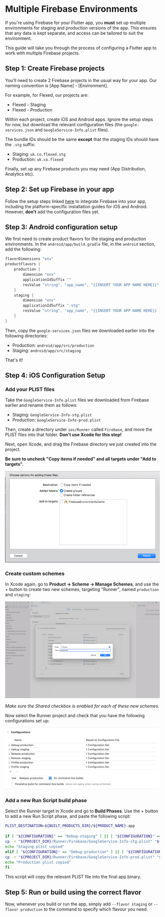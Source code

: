 # Multiple Firebase Environments

If you're using Firebase for your Flutter app, you **must** set up multiple environments for staging and production versions of the app. This ensures that any data is kept separate, and access can be tailored to suit the environment.

This guide will take you through the process of configuring a Flutter app to work with multiple Firebase projects.

## Step 1: Create Firebase projects


You'll need to create 2 Firebase projects in the usual way for your app. Our naming convention is [App Name] - [Environment].

For example, for Flexed, our projects are:


- Flexed - Staging
- Flexed - Production

Within each project, create iOS and Android apps. Ignore the setup steps for now, but download the relevant configuration files (the `google-services.json` and `GoogleService-Info.plist` files).

The bundle IDs should be the same **except** that the staging IDs should have the `.stg` suffix:


- Staging: `uk.co.flexed.stg`
- Production: `uk.co.flexed`

Finally, set up any Firebase products you may need (App Distribution, Analytics etc).

## Step 2: Set up Firebase in your app


Follow the setup steps linked [here](https://firebase.flutter.dev/docs/overview) to integrate Firebase into your app, including the platform-specific installation guides for iOS and Android. However, **don't** add the configuration files yet.

## Step 3: Android configuration setup


We first need to create product flavors for the staging and production environments. In the `android/app/build.gradle` file, in the `android` section, add the following:

```groovy
flavorDimensions "env"
productFlavors {
	production {
		dimension "env"
		applicationIdSuffix ""
		resValue "string", "app_name", "{{INSERT YOUR APP NAME HERE}}"
	}
	staging {
		dimension "env"
		applicationIdSuffix ".stg"
		resValue "string", "app_name", "{{INSERT YOUR APP NAME HERE}} [STG]"
	}
}
```


Then, copy the `google-services.json` files we downloaded earlier into the following directories:


- Production: `android/app/src/production`
- Staging: `android/app/src/staging`

That's it!

## Step 4: iOS Configuration Setup


### Add your PLIST files


Take the `GoogleService-Info.plist` files we downloaded from Firebase earlier and rename them as follows:


- Staging: `GoogleService-Info-stg.plist`
- Production: `GoogleService-Info-prod.plist`

Then, create a directory under `ios/Runner` called `Firebase`, and move the PLIST files into that folder. **Don't use Xcode for this step!**

Next, open Xcode, and drag the Firebase directory we just created into the project.

**Be sure to uncheck "Copy items if needed" and all targets under "Add to targets".**

![image](./firebase-1.png)

### Create custom schemes


In Xcode again, go to **Product → Scheme → Manage Schemes**, and use the + button to create two new schemes, targeting "Runner", named `production` and `staging`:

![image](./firebase-2.png)

*Make sure the Shared checkbox is enabled for each of these new schemes.*

Now select the Runner project and check that you have the following configurations set up:

![image](./firebase-3.png)

### Add a new Run Script build phase


Select the Runner target in Xcode and go to **Build Phases**. Use the + button to add a new Run Script phase, and paste the following script:

```Bash
PLIST_DESTINATION=${BUILT_PRODUCTS_DIR}/${PRODUCT_NAME}.app

if [ "${CONFIGURATION}" == "Debug-staging" ] || [ "${CONFIGURATION}" == "Release-staging" ] || [ "${CONFIGURATION}" == "Profile-staging" ]; then
cp -r "${PROJECT_DIR}/Runner/Firebase/GoogleService-Info-stg.plist" "${PLIST_DESTINATION}/GoogleService-Info.plist"
echo "Staging plist copied"
elif [ "${CONFIGURATION}" == "Debug-production" ] || [ "${CONFIGURATION}" == "Release-production" ] || [ "${CONFIGURATION}" == "Profile-production" ]; then
cp -r "${PROJECT_DIR}/Runner/Firebase/GoogleService-Info-prod.plist" "${PLIST_DESTINATION}/GoogleService-Info.plist"
echo "Production plist copied"
fi

```


This script will copy the relevant PLIST file into the final app binary.

## Step 5: Run or build using the correct flavor


Now, whenever you build or run the app, simply add `--flavor staging` or `--flavor production` to the command to specify which flavour you need.
